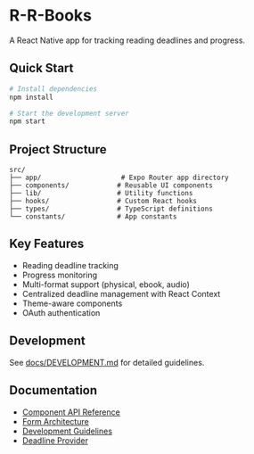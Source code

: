 # R-R-Books

A React Native app for tracking reading deadlines and progress.

## Quick Start

```bash
# Install dependencies
npm install

# Start the development server
npm start
```

## Project Structure

```
src/
├── app/                    # Expo Router app directory
├── components/            # Reusable UI components
├── lib/                   # Utility functions
├── hooks/                 # Custom React hooks
├── types/                 # TypeScript definitions
└── constants/             # App constants
```

## Key Features

- Reading deadline tracking
- Progress monitoring
- Multi-format support (physical, ebook, audio)
- Centralized deadline management with React Context
- Theme-aware components
- OAuth authentication

## Development

See [docs/DEVELOPMENT.md](docs/DEVELOPMENT.md) for detailed guidelines.

## Documentation

- [Component API Reference](docs/COMPONENTS.md)
- [Form Architecture](docs/FORMS.md)
- [Development Guidelines](docs/DEVELOPMENT.md)
- [Deadline Provider](docs/DEADLINE_PROVIDER.md)
